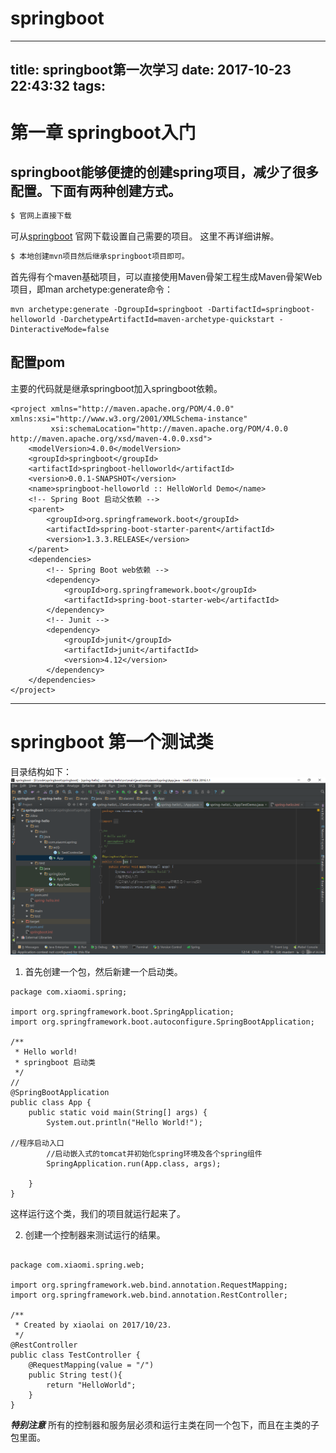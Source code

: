 # springboot
---
title: springboot第一次学习
date: 2017-10-23 22:43:32
tags:
---

# 第一章   springboot入门

## springboot能够便捷的创建spring项目，减少了很多配置。下面有两种创建方式。
``` bash
$ 官网上直接下载
``` 
可从[springboot](http://projects.spring.io/spring-boot/) 官网下载设置自己需要的项目。
这里不再详细讲解。

``` bash
$ 本地创建mvn项目然后继承springboot项目即可。
``` 
首先得有个maven基础项目，可以直接使用Maven骨架工程生成Maven骨架Web项目，即man archetype:generate命令：
<pre><code>mvn archetype:generate -DgroupId=springboot -DartifactId=springboot-helloworld -DarchetypeArtifactId=maven-archetype-quickstart -DinteractiveMode=false</code></pre>

## 配置pom

主要的代码就是继承springboot加入springboot依赖。

```<?xml version="1.0" encoding="UTF-8"?>
<project xmlns="http://maven.apache.org/POM/4.0.0" xmlns:xsi="http://www.w3.org/2001/XMLSchema-instance"
         xsi:schemaLocation="http://maven.apache.org/POM/4.0.0 http://maven.apache.org/xsd/maven-4.0.0.xsd">
    <modelVersion>4.0.0</modelVersion>
    <groupId>springboot</groupId>
    <artifactId>springboot-helloworld</artifactId>
    <version>0.0.1-SNAPSHOT</version>
    <name>springboot-helloworld :: HelloWorld Demo</name>
    <!-- Spring Boot 启动父依赖 -->
    <parent>
        <groupId>org.springframework.boot</groupId>
        <artifactId>spring-boot-starter-parent</artifactId>
        <version>1.3.3.RELEASE</version>
    </parent>
    <dependencies>
        <!-- Spring Boot web依赖 -->
        <dependency>
            <groupId>org.springframework.boot</groupId>
            <artifactId>spring-boot-starter-web</artifactId>
        </dependency>
        <!-- Junit -->
        <dependency>
            <groupId>junit</groupId>
            <artifactId>junit</artifactId>
            <version>4.12</version>
        </dependency>
    </dependencies>
</project>
```

---

# springboot 第一个测试类

目录结构如下：
![项目结构图](https://raw.githubusercontent.com/AmazingXiaomi/image/master/jietu1.png)

1. 首先创建一个包，然后新建一个启动类。
```
package com.xiaomi.spring;

import org.springframework.boot.SpringApplication;
import org.springframework.boot.autoconfigure.SpringBootApplication;

/**
 * Hello world!
 * springboot 启动类
 */
//
@SpringBootApplication
public class App {
    public static void main(String[] args) {
        System.out.println("Hello World!");

//程序启动入口
        //启动嵌入式的tomcat并初始化spring环境及各个spring组件
        SpringApplication.run(App.class, args);

    }
}
```
这样运行这个类，我们的项目就运行起来了。

2. 创建一个控制器来测试运行的结果。
```

package com.xiaomi.spring.web;

import org.springframework.web.bind.annotation.RequestMapping;
import org.springframework.web.bind.annotation.RestController;

/**
 * Created by xiaolai on 2017/10/23.
 */
@RestController
public class TestController {
    @RequestMapping(value = "/")
    public String test(){
        return "HelloWorld";
    }
}
```
***特别注意***  所有的控制器和服务层必须和运行主类在同一个包下，而且在主类的子包里面。





